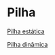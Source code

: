 # Pilha

[Pilha estática](Pilha/Pilha%20estática.md)

[Pilha dinâmica](Pilha/Pilha%20dinâmica.md.md)
